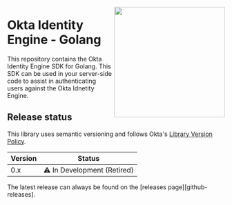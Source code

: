 [<img src="https://aws1.discourse-cdn.com/standard14/uploads/oktadev/original/1X/0c6402653dfb70edc661d4976a43a46f33e5e919.png" align="right" width="256px"/>](https://devforum.okta.com/)

# Okta Identity Engine - Golang

This repository contains the Okta Identity Engine SDK for Golang. This SDK can be used in your server-side code to assist in authenticating users against the Okta Idnetity Engine.

## Release status

This library uses semantic versioning and follows Okta's [Library Version Policy][okta-library-versioning].

| Version | Status                             |
| ------- | ---------------------------------- |
| 0.x     | :warning: In Development (Retired) |

The latest release can always be found on the [releases page][github-releases].




[okta-library-versioning]: https://developer.okta.com/code/library-versions/
[github-issues]: https://github.com/okta/okta-identity-engine-golang/issues